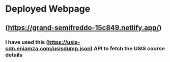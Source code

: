 # Deployed Webpage

## (https://grand-semifreddo-15c849.netlify.app/)


### I have used this (https://usis-cdn.eniamza.com/usisdump.json) API to fetch the USIS course details

